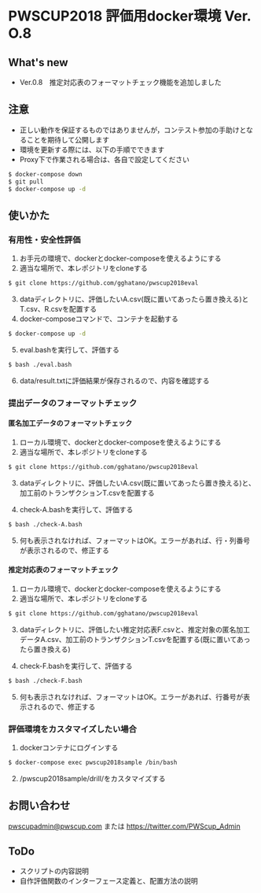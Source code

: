 PWSCUP2018 評価用docker環境 Ver. O.8
===
## What's new
- Ver.0.8　推定対応表のフォーマットチェック機能を追加しました

## 注意
- 正しい動作を保証するものではありませんが，コンテスト参加の手助けとなることを期待して公開します
- 環境を更新する際には、以下の手順でできます
- Proxy下で作業される場合は、各自で設定してください
```bash
$ docker-compose down
$ git pull
$ docker-compose up -d
```
## 使いかた

### 有用性・安全性評価
1. お手元の環境で、dockerとdocker-composeを使えるようにする
2. 適当な場所で、本レポジトリをcloneする
```bash
$ git clone https://github.com/gghatano/pwscup2018eval
```
3. dataディレクトリに、評価したいA.csv(既に置いてあったら置き換える)とT.csv、R.csvを配置する
4. docker-composeコマンドで、コンテナを起動する
```bash
$ docker-compose up -d
``` 
5. eval.bashを実行して、評価する
```bash
$ bash ./eval.bash 
```
6. data/result.txtに評価結果が保存されるので、内容を確認する

### 提出データのフォーマットチェック
#### 匿名加工データのフォーマットチェック
1. ローカル環境で、dockerとdocker-composeを使えるようにする
2. 適当な場所で、本レポジトリをcloneする
```bash
$ git clone https://github.com/gghatano/pwscup2018eval
```
3. dataディレクトリに、評価したいA.csv(既に置いてあったら置き換える)と、加工前のトランザクションT.csvを配置する

4. check-A.bashを実行して、評価する
```bash
$ bash ./check-A.bash
```
5. 何も表示されなければ、フォーマットはOK。エラーがあれば、行・列番号が表示されるので、修正する
#### 推定対応表のフォーマットチェック
1. ローカル環境で、dockerとdocker-composeを使えるようにする
2. 適当な場所で、本レポジトリをcloneする
```bash
$ git clone https://github.com/gghatano/pwscup2018eval
```
3. dataディレクトリに、評価したい推定対応表F.csvと、推定対象の匿名加工データA.csv、加工前のトランザクションT.csvを配置する(既に置いてあったら置き換える)

4. check-F.bashを実行して、評価する
```bash
$ bash ./check-F.bash
```
5. 何も表示されなければ、フォーマットはOK。エラーがあれば、行番号が表示されるので、修正する

### 評価環境をカスタマイズしたい場合
1. dockerコンテナにログインする
```bash
$ docker-compose exec pwscup2018sample /bin/bash
```

2. /pwscup2018sample/drill/をカスタマイズする

## お問い合わせ
pwscupadmin@pwscup.com
または
https://twitter.com/PWScup_Admin

## ToDo
- スクリプトの内容説明
- 自作評価関数のインターフェース定義と、配置方法の説明
